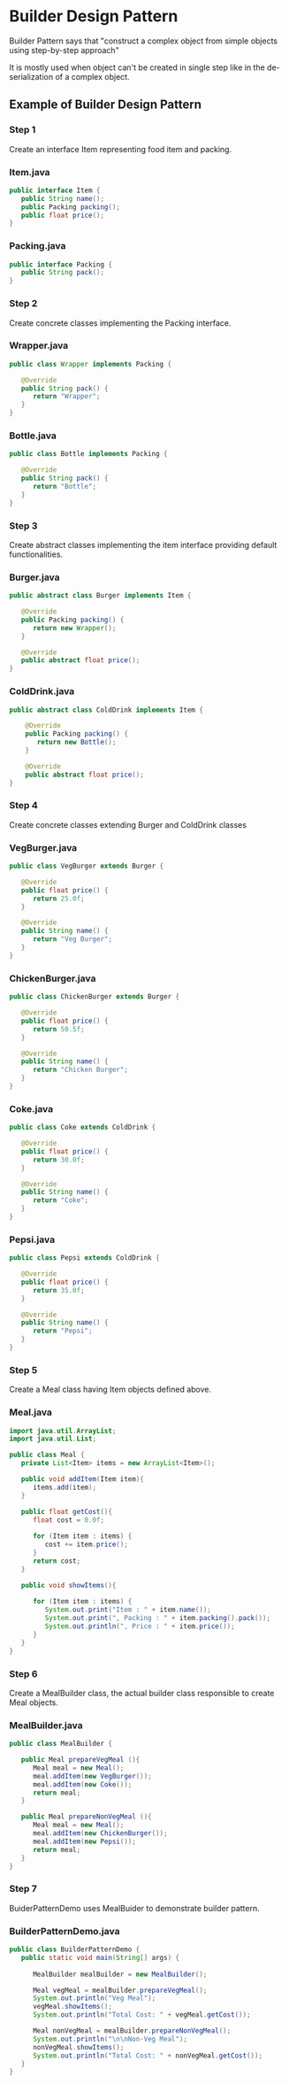 # Builder Design Pattern

Builder Pattern says that "construct a complex object from simple objects using step-by-step approach"

It is mostly used when object can't be created in single step like in the de-serialization of a complex object.

## Example of Builder Design Pattern

### Step 1
Create an interface Item representing food item and packing.

### Item.java
```java
public interface Item {
   public String name();
   public Packing packing();
   public float price();	
}
```

### Packing.java
```java
public interface Packing {
   public String pack();
}
```

### Step 2
Create concrete classes implementing the Packing interface.

### Wrapper.java
```java
public class Wrapper implements Packing {

   @Override
   public String pack() {
      return "Wrapper";
   }
}
```

### Bottle.java
```java
public class Bottle implements Packing {

   @Override
   public String pack() {
      return "Bottle";
   }
}
```

### Step 3
Create abstract classes implementing the item interface providing default functionalities.

### Burger.java
```java
public abstract class Burger implements Item {

   @Override
   public Packing packing() {
      return new Wrapper();
   }

   @Override
   public abstract float price();
}
```

### ColdDrink.java
```java
public abstract class ColdDrink implements Item {

	@Override
	public Packing packing() {
       return new Bottle();
	}

	@Override
	public abstract float price();
}
```

### Step 4
Create concrete classes extending Burger and ColdDrink classes

### VegBurger.java
```java
public class VegBurger extends Burger {

   @Override
   public float price() {
      return 25.0f;
   }

   @Override
   public String name() {
      return "Veg Burger";
   }
}
```

### ChickenBurger.java
```java
public class ChickenBurger extends Burger {

   @Override
   public float price() {
      return 50.5f;
   }

   @Override
   public String name() {
      return "Chicken Burger";
   }
}
```

### Coke.java
```java
public class Coke extends ColdDrink {

   @Override
   public float price() {
      return 30.0f;
   }

   @Override
   public String name() {
      return "Coke";
   }
}
```

### Pepsi.java
```java
public class Pepsi extends ColdDrink {

   @Override
   public float price() {
      return 35.0f;
   }

   @Override
   public String name() {
      return "Pepsi";
   }
}
```

### Step 5
Create a Meal class having Item objects defined above.

### Meal.java
```java
import java.util.ArrayList;
import java.util.List;

public class Meal {
   private List<Item> items = new ArrayList<Item>();	

   public void addItem(Item item){
      items.add(item);
   }

   public float getCost(){
      float cost = 0.0f;
      
      for (Item item : items) {
         cost += item.price();
      }		
      return cost;
   }

   public void showItems(){
   
      for (Item item : items) {
         System.out.print("Item : " + item.name());
         System.out.print(", Packing : " + item.packing().pack());
         System.out.println(", Price : " + item.price());
      }		
   }	
}
```

### Step 6
Create a MealBuilder class, the actual builder class responsible to create Meal objects.

### MealBuilder.java
```java
public class MealBuilder {

   public Meal prepareVegMeal (){
      Meal meal = new Meal();
      meal.addItem(new VegBurger());
      meal.addItem(new Coke());
      return meal;
   }   

   public Meal prepareNonVegMeal (){
      Meal meal = new Meal();
      meal.addItem(new ChickenBurger());
      meal.addItem(new Pepsi());
      return meal;
   }
}
```

### Step 7
BuiderPatternDemo uses MealBuider to demonstrate builder pattern.

### BuilderPatternDemo.java
```java
public class BuilderPatternDemo {
   public static void main(String[] args) {
   
      MealBuilder mealBuilder = new MealBuilder();

      Meal vegMeal = mealBuilder.prepareVegMeal();
      System.out.println("Veg Meal");
      vegMeal.showItems();
      System.out.println("Total Cost: " + vegMeal.getCost());

      Meal nonVegMeal = mealBuilder.prepareNonVegMeal();
      System.out.println("\n\nNon-Veg Meal");
      nonVegMeal.showItems();
      System.out.println("Total Cost: " + nonVegMeal.getCost());
   }
}
```

